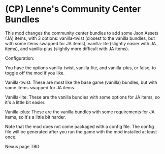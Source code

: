 # (CP) Lenne's Community Center Bundles
This mod changes the community center bundles to add some Json Assets (JA) items, with 3 options: vanilla-twist (closest to the vanilla bundles, but with some items swapped for JA items), vanilla-lite (slightly easier with JA items), and vanilla-plus (slightly more difficult with JA items).

Configuration:

You have the options vanilla-twist, vanilla-lite, and vanilla-plus, or false, to toggle off the mod if you like.

Vanilla-twist:
These are most like the base game (vanilla) bundles, but with some items swapped for JA items.

Vanilla-lite:
These are the vanilla bundles with some options for JA items, so it's a little bit easier.

Vanilla-plus:
These are the vanilla bundles with some requirements for JA items, so it's a little bit harder.

Note that the mod does not come packaged with a config file. The config file will be generated after you run the game with the mod installed at least once. 

Nexus page TBD
